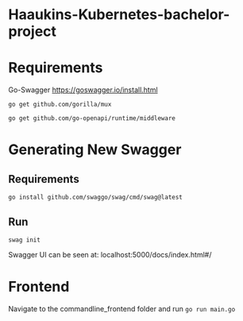 # Haaukins-Kubernetes-bachelor-project

# Requirements
Go-Swagger
  https://goswagger.io/install.html

``go get github.com/gorilla/mux``

``go get github.com/go-openapi/runtime/middleware``

# Generating New Swagger
## Requirements
``go install github.com/swaggo/swag/cmd/swag@latest``

## Run
``swag init ``

Swagger UI can be seen at: localhost:5000/docs/index.html#/

# Frontend
Navigate to the commandline_frontend folder and run
``go run main.go``
